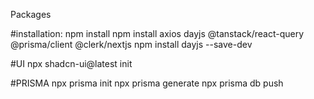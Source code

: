 Packages

#installation:
npm install
npm install axios dayjs @tanstack/react-query @prisma/client @clerk/nextjs
npm install dayjs --save-dev   

#UI
npx shadcn-ui@latest init

#PRISMA
npx prisma init
npx prisma generate
npx prisma db push